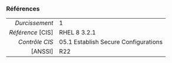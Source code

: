 ### Références

|                 |    |
|----------------:|:---|
|   *Durcissement*| 1 |
|*Référence* [CIS]| RHEL 8 3.2.1 |
|   *Contrôle CIS*| 05.1 Establish Secure Configurations |
|          [ANSSI]| R22 |
